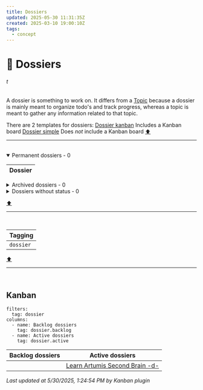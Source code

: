 ```yaml
---
title: Dossiers
updated: 2025-05-30 11:31:35Z
created: 2025-03-10 19:00:10Z
tags:
  - concept
---
```


# :open_file_folder: Dossiers
###### t
A dossier is something to work on. It differs from a [Topic](../1.Mind/Topic.md) because a dossier is mainly meant to organize todo's and track progress, whereas a topic is meant to gather any information related to that topic.

There are 2 templates for dossiers: 
[Dossier kanban](../Templates/Dossier%20kanban%20-TEMPLATE-.md)
Includes a Kanban board
[Dossier simple](../Templates/Dossier%20simple%20-TEMPLATE-.md)
Does *not* include a Kanban board
[⬆️](#t)
***
<br>



<!-- note-overview-plugin
search: tag:dossier.permanent
fields: title
alias: title AS Dossier
sort: title ASC
details:
  open: true
  summary: Permanent dossiers - {{count}}
-->
<details  open>
<summary>Permanent dossiers - 0</summary>

| Dossier |
| --- |
</details>
<!--endoverview-->

<!-- note-overview-plugin
search: tag:dossier.archive
fields: title
alias: title AS Dossier
sort: title ASC
details:
  open: false
  summary: Archived dossiers - {{count}}
-->
<details close>
<summary>Archived dossiers - 0</summary>

| Dossier |
| --- |
</details>
<!--endoverview-->

<!-- note-overview-plugin
search: tag:dossier -tag:dossier.*
fields: title
alias: title AS Dossier
sort: title ASC
details:
  open: false
  summary: Dossiers without status - {{count}}
-->
<details close>
<summary>Dossiers without status - 0</summary>

| Dossier |
| --- |
</details>
<!--endoverview-->

[⬆️](#t)
***
<br>



| Tagging |
|-|
| `dossier` |
[⬆️](#t)
***
<br>



## Kanban
```kanban
filters:
  tag: dossier
columns:
  - name: Backlog dossiers
    tag: dossier.backlog
  - name: Active dossiers
    tag: dossier.active
```
Backlog dossiers | Active dossiers
--- | ---
|  | [Learn Artumis Second Brain -d-](../1.Mind/Learn%20Artumis%20Second%20Brain%20-d-.md) |
_Last updated at 5/30/2025, 1:24:54 PM by Kanban plugin_